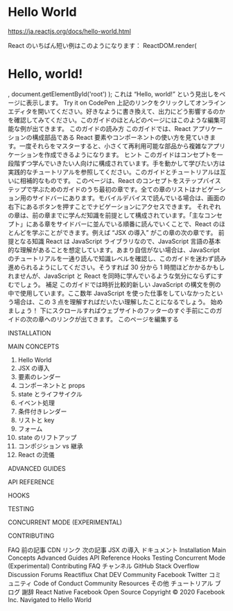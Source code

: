 # Hello World

https://ja.reactjs.org/docs/hello-world.html

React のいちばん短い例はこのようになります：
ReactDOM.render(
  <h1>Hello, world!</h1>,
  document.getElementById('root')
);
これは “Hello, world!” という見出しをページに表示します。
Try it on CodePen
上記のリンクをクリックしてオンラインエディタを開いてください。好きなように書き換えて、出力にどう影響するのかを確認してみてください。このガイドのほとんどのページにはこのような編集可能な例が出てきます。
このガイドの読み方
このガイドでは、React アプリケーションの構成部品である React 要素やコンポーネントの使い方を見ていきます。一度それらをマスターすると、小さくて再利用可能な部品から複雑なアプリケーションを作成できるようになります。
ヒント
このガイドはコンセプトを一段階ずつ学んでいきたい人向けに構成されています。手を動かして学びたい方は実践的なチュートリアルを参照してください。このガイドとチュートリアルは互いに相補的なものです。
このページは、React のコンセプトをステップバイステップで学ぶためのガイドのうち最初の章です。全ての章のリストはナビゲーション用のサイドバーにあります。モバイルデバイスで読んでいる場合は、画面の右下にあるボタンを押すことでナビゲーションにアクセスできます。
それぞれの章は、前の章までに学んだ知識を前提として構成されています。「主なコンセプト」にある章をサイドバーに並んでいる順番に読んでいくことで、React のほとんどを学ぶことができます。例えば “JSX の導入” がこの章の次の章です。
前提となる知識
React は JavaScript ライブラリなので、JavaScript 言語の基本的な理解があることを想定しています。あまり自信がない場合は、JavaScript のチュートリアルを一通り読んで知識レベルを確認し、このガイドを迷わず読み進められるようにしてください。そうすれば 30 分から 1 時間ほどかかるかもしれませんが、JavaScript と React を同時に学んでいるような気分にならずにすむでしょう。
補足
このガイドでは時折比較的新しい JavaScript の構文を例の中で使用しています。ここ数年 JavaScript を使った仕事をしていなかったという場合は、この 3 点を理解すればだいたい理解したことになるでしょう。
始めましょう！
下にスクロールすればウェブサイトのフッターのすぐ手前にこのガイドの次の章へのリンクが出てきます。
このページを編集する

INSTALLATION

MAIN CONCEPTS
1. Hello World
2. JSX の導入
3. 要素のレンダー
4. コンポーネントと props
5. state とライフサイクル
6. イベント処理
7. 条件付きレンダー
8. リストと key
9. フォーム
10. state のリフトアップ
11. コンポジション vs 継承
12. React の流儀

ADVANCED GUIDES

API REFERENCE

HOOKS

TESTING

CONCURRENT MODE (EXPERIMENTAL)

CONTRIBUTING

FAQ
前の記事
CDN リンク
次の記事
JSX の導入
ドキュメント
Installation
Main Concepts
Advanced Guides
API Reference
Hooks
Testing
Concurrent Mode (Experimental)
Contributing
FAQ
チャンネル
GitHub
Stack Overflow
Discussion Forums
Reactiflux Chat
DEV Community
Facebook
Twitter
コミュニティ
Code of Conduct
Community Resources
その他
チュートリアル
ブログ
謝辞
React Native
Facebook Open Source
Copyright © 2020 Facebook Inc.
Navigated to Hello World

